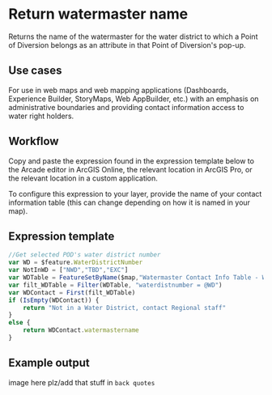
# Return watermaster name

Returns the name of the watermaster for the water district to which a Point of Diversion belongs as an attribute in that Point of Diversion's pop-up. 

## Use cases 

For use in web maps and web mapping applications (Dashboards, Experience Builder, StoryMaps, Web AppBuilder, etc.) with an emphasis on administrative boundaries and providing contact information access to water right holders.

## Workflow

Copy and paste the expression found in the expression template below to the Arcade editor in ArcGIS Online, the relevant location in ArcGIS Pro, or the relevant location in a custom application.

To configure this expression to your layer, provide the name of your contact information table (this can change depending on how it is named in your map). 

## Expression template

```js
//Get selected POD's water district number
var WD = $feature.WaterDistrictNumber
var NotInWD = ["NWD","TBD","EXC"]
var WDTable = FeatureSetByName($map,"Watermaster Contact Info Table - WatermasterContactIn")
var filt_WDTable = Filter(WDTable, "waterdistnumber = @WD")
var WDContact = First(filt_WDTable)
if (IsEmpty(WDContact)) {
    return "Not in a Water District, contact Regional staff"
}
else {
    return WDContact.watermastername
}
```

## Example output

image here plz/add that stuff in `back quotes`
